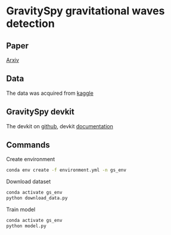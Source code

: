 # GravitySpy gravitational waves detection

## Paper

[Arxiv](https://arxiv.org/pdf/1611.04596)

## Data

The data was acquired from [kaggle](https://www.kaggle.com/datasets/tentotheminus9/gravity-spy-gravitational-waves/data)

## GravitySpy devkit

The devkit on [github](https://github.com/Gravity-Spy/GravitySpy), devkit [documentation](https://gravity-spy.github.io/)

## Commands

Create environment

```bash
conda env create -f environment.yml -n gs_env
```

Download dataset

```bash
conda activate gs_env
python download_data.py
```

Train model

```bash
conda activate gs_env
python model.py
```
